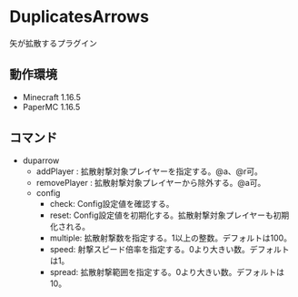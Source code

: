 # DuplicatesArrows

矢が拡散するプラグイン

## 動作環境

- Minecraft 1.16.5
- PaperMC 1.16.5

## コマンド

- duparrow
    - addPlayer <Player>: 拡散射撃対象プレイヤーを指定する。@a、@r可。
    - removePlayer <Player>: 拡散射撃対象プレイヤーから除外する。@a可。
    - config
        - check: Config設定値を確認する。
        - reset: Config設定値を初期化する。拡散射撃対象プレイヤーも初期化される。
        - multiple: 拡散射撃数を指定する。1以上の整数。デフォルトは100。
        - speed: 射撃スピード倍率を指定する。0より大きい数。デフォルトは1。
        - spread: 拡散射撃範囲を指定する。0より大きい数。デフォルトは10。